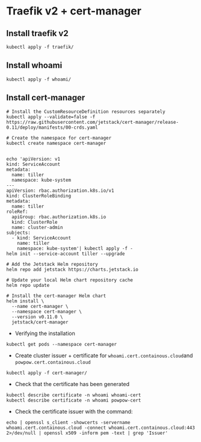 # Traefik v2 + cert-manager

## Install traefik v2

```
kubectl apply -f traefik/
```

## Install whoami

```
kubectl apply -f whoami/
```

## Install cert-manager

```
# Install the CustomResourceDefinition resources separately
kubectl apply --validate=false -f https://raw.githubusercontent.com/jetstack/cert-manager/release-0.11/deploy/manifests/00-crds.yaml

# Create the namespace for cert-manager
kubectl create namespace cert-manager


echo 'apiVersion: v1
kind: ServiceAccount
metadata:
  name: tiller
  namespace: kube-system
---
apiVersion: rbac.authorization.k8s.io/v1
kind: ClusterRoleBinding
metadata:
  name: tiller
roleRef:
  apiGroup: rbac.authorization.k8s.io
  kind: ClusterRole
  name: cluster-admin
subjects:
  - kind: ServiceAccount
    name: tiller
    namespace: kube-system'| kubectl apply -f -
helm init --service-account tiller --upgrade

# Add the Jetstack Helm repository
helm repo add jetstack https://charts.jetstack.io

# Update your local Helm chart repository cache
helm repo update

# Install the cert-manager Helm chart
helm install \
  --name cert-manager \
  --namespace cert-manager \
  --version v0.11.0 \
  jetstack/cert-manager
```

- Verifying the installation

```
kubectl get pods --namespace cert-manager
```

- Create cluster issuer + certificate for `whoami.cert.containous.cloud`and `powpow.cert.containous.cloud`

```
kubectl apply -f cert-manager/
```

- Check that the certificate has been generated

```
kubectl describe certificate -n whoami whoami-cert
kubectl describe certificate -n whoami powpow-cert
```

- Check the certificate issuer with the command:

```
echo | openssl s_client -showcerts -servername whoami.cert.containous.cloud -connect whoami.cert.containous.cloud:443 2>/dev/null | openssl x509 -inform pem -text | grep 'Issuer'
```
